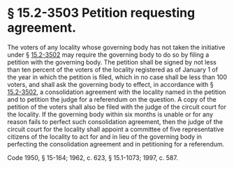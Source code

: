 # § 15.2-3503 Petition requesting agreement.

<p>The voters of any locality whose governing body has not taken the initiative under § <a href='http://law.lis.virginia.gov/vacode/15.2-3502/'>15.2-3502</a> may require the governing body to do so by filing a petition with the governing body. The petition shall be signed by not less than ten percent of the voters of the locality registered as of January 1 of the year in which the petition is filed, which in no case shall be less than 100 voters, and shall ask the governing body to effect, in accordance with § <a href='http://law.lis.virginia.gov/vacode/15.2-3502/'>15.2-3502</a>, a consolidation agreement with the locality named in the petition and to petition the judge for a referendum on the question. A copy of the petition of the voters shall also be filed with the judge of the circuit court for the locality. If the governing body within six months is unable or for any reason fails to perfect such consolidation agreement, then the judge of the circuit court for the locality shall appoint a committee of five representative citizens of the locality to act for and in lieu of the governing body in perfecting the consolidation agreement and in petitioning for a referendum.</p><p>Code 1950, § 15-164; 1962, c. 623, § 15.1-1073; 1997, c. 587.</p>